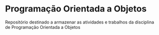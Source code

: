 # Programação Orientada a Objetos
Repositório destinado a armazenar as atividades e trabalhos da disciplina de Programação Orientada a Objetos
